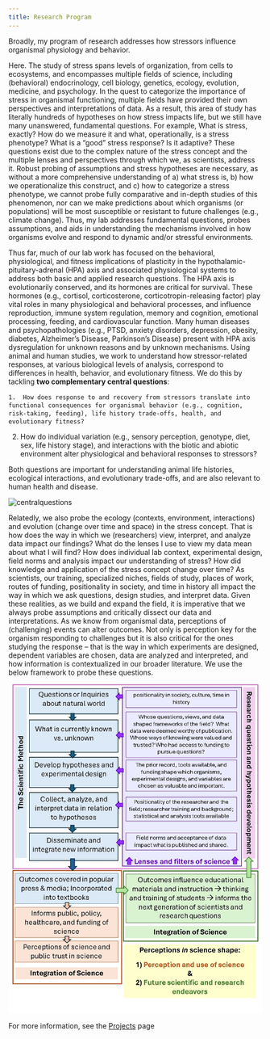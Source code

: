 ```yaml
---
title: Research Program 
---
```


Broadly, my program of research addresses how stressors influence organismal physiology and behavior.

Here. The study of stress spans levels of organization, from cells to ecosystems, and encompasses multiple fields of science, including (behavioral) endocrinology, cell biology, genetics, ecology, evolution, medicine, and psychology. In the quest to categorize the importance of stress in organismal functioning, multiple fields have provided their own perspectives and interpretations of data. As a result, this area of study has literally hundreds of hypotheses on how stress impacts life, but we still have many unanswered, fundamental questions. For example, What is stress, exactly? How do we measure it and what, operationally, is a stress phenotype? What is a “good” stress response? Is it adaptive? These questions exist due to the complex nature of the stress concept and the multiple lenses and perspectives through which we, as scientists, address it. Robust probing of assumptions and stress hypotheses are necessary, as without a more comprehensive understanding of a) what stress is, b) how we operationalize this construct, and c) how to categorize a stress phenotype, we cannot probe fully comparative and in-depth studies of this phenomenon, nor can we make predictions about which organisms (or populations) will be most susceptible or resistant to future challenges (e.g., climate change). Thus, my lab addresses fundamental questions, probes assumptions, and aids in understanding the mechanisms involved in how organisms evolve and respond to dynamic and/or stressful environments.

Thus far, much of our lab work has focused on the behavioral, physiological, and fitness implications of plasticity in the hypothalamic-pituitary-adrenal (HPA) axis and associated physiological systems to address both basic and applied research questions. The HPA axis is evolutionarily conserved, and its hormones are critical for survival. These hormones (e.g., cortisol, corticosterone, corticotropin-releasing factor) play vital roles in many physiological and behavioral processes, and influence reproduction, immune system regulation, memory and cognition, emotional processing, feeding, and cardiovascular function. Many human diseases and psychopathologies (e.g., PTSD, anxiety disorders, depression, obesity, diabetes, Alzheimer’s Disease, Parkinson’s Disease) present with HPA axis dysregulation for unknown reasons and by unknown mechanisms. Using animal and human studies, we work to understand how stressor-related responses, at various biological levels of analysis, correspond to differences in health, behavior, and evolutionary fitness. We do this by tackling **two complementary central questions**:

    1.	How does response to and recovery from stressors translate into functional consequences for organismal behavior (e.g., cognition, risk-taking, feeding), life history trade-offs, health, and evolutionary fitness?
    
   2.	How do individual variation (e.g., sensory perception, genotype, diet, sex, life history stage), and interactions with the biotic and abiotic environment alter physiological and behavioral responses to stressors?
    
Both questions are important for understanding animal life histories, ecological interactions, and evolutionary trade-offs, and are also relevant to human health and disease.

![centralquestions](https://user-images.githubusercontent.com/58483740/191635702-d4bbf6d1-a4d1-4f05-8a9c-a5d984c9ac8a.jpg)

Relatedly, we also probe the ecology (contexts, environment, interactions) and evolution (change over time and space) in the stress concept. That is how does the way in which we (researchers) view, interpret, and analyze data impact our findings? What do the lenses I use to view my data mean about what I will find? How does individual lab context, experimental design, field norms and analysis impact our understanding of stress? How did knowledge and application of the stress concept change over time? As scientists, our training, specialized niches, fields of study, places of work, routes of funding, positionality in society, and time in history all impact the way in which we ask questions, design studies, and interpret data. Given these realities, as we build and expand the field, it is imperative that we always probe assumptions and critically dissect our data and interpretations. As we know from organismal data, perceptions of (challenging) events can alter outcomes. Not only is perception key for the organism responding to challenges but it is also critical for the ones studying the response – that is the way in which experiments are designed, dependent variables are chosen, data are analyzed and interpreted, and how information is contextualized in our broader literature. We use the below framework to probe these questions.

![Eco_evo_stress_concept](https://raw.githubusercontent.com/breanna-n-harris/Harris-lab-website/2af05503d4a020c75df283a506ce199354eb03d5/content/about/Eco_evo_stress_concept.jpg)

For more information, see the [Projects](../projects/) page

